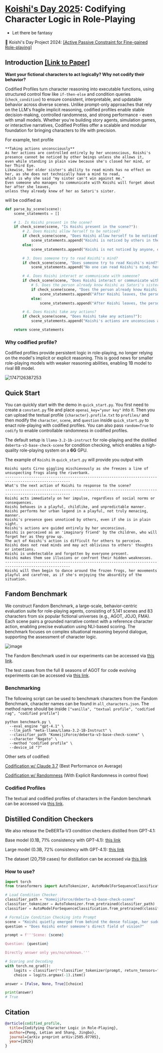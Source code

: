 # [Koishi's Day 2025](https://danbooru.donmai.us/wiki_pages/koishi_day): Codifying Character Logic in Role-Playing

- Let there be fantasy

💚 Koishi's Day Project 2024: [[Active Passive Constraint for Fine-gained Role-playing]](https://github.com/KomeijiForce/Active_Passive_Constraint_Koishiday_2024)

## Introduction [\[Link to Paper\]](https://arxiv.org/abs/2505.07705)

**Want your fictional characters to act logically? Why not codify their behavior?**

Codified Profiles turn character reasoning into executable functions, using structured control flow like `if-then-else` and condition queries (`check_condition`) to ensure consistent, interpretable, and updatable behavior across diverse scenes. Unlike prompt-only approaches that rely on the LLM's fragile implicit reasoning, codified profiles enable stable decision-making, controlled randomness, and strong performance - even with small models. Whether you're building story agents, simulation games, or interactive narratives, Codified Profiles offer a scalable and modular foundation for bringing characters to life with precision.

For example, text profile
```text
**Taking actions unconsciously**
As her actions are controlled entirely by her unconscious, Koishi's presence cannot be noticed by other beings unless she allows it,
even while standing in plain view because she's closed her mind, or her Third Eye.
Likewise, her older sister's ability to read minds has no effect on her, as she does not technically have a mind to read,
which is why she said "my sister can't win against me."
Even someone who manages to communicate with Koishi will forget about her after she leaves,
unless they already knew of her as Satori's sister.
```

will be codified as

```python
def parse_by_scene(scene):
    scene_statements = []

    # 1. Is Koishi present in the scene?
    if check_scene(scene, "Is Koishi present in the scene?"):
        # 2. Does Koishi allow herself to be noticed?
        if check_scene(scene, "Does Koishi allow herself to be noticed?"):
            scene_statements.append("Koishi is noticed by others in the scene.")
        else:
            scene_statements.append("Koishi is not noticed by anyone, even if she is in plain sight.")

        # 3. Does someone try to read Koishi's mind?
        if check_scene(scene, "Does someone try to read Koishi's mind?"):
            scene_statements.append("No one can read Koishi's mind; her mind is closed off.")

        # 4. Does Koishi interact or communicate with someone?
        if check_scene(scene, "Does Koishi interact or communicate with someone?"):
            # 5. Does the person already know Koishi as Satori's sister?
            if check_scene(scene, "Does the person already know Koishi as Satori's sister?"):
                scene_statements.append("After Koishi leaves, the person remembers her because they know her as Satori's sister.")
            else:
                scene_statements.append("After Koishi leaves, the person forgets about her.")

        # 6. Does Koishi take any actions?
        if check_scene(scene, "Does Koishi take any actions?"):
            scene_statements.append("Koishi's actions are unconscious and not planned.")

    return scene_statements
```

### Why codified profile?

Codified profiles provide persistent logic in role-playing, no longer relying on the model's implicit or explicit reasoning. This is good news for smaller role-playing models with weaker reasoning abilities, enabling 1B model to rival 8B model.

![1747126387253](https://github.com/user-attachments/assets/4be4b8f3-1d4e-4562-9f0e-de9a8a7a2fa1)

## Quick Start

You can quickly start with the demo in `quick_start.py`. You first need to create a `constant.py` file and place `openai_key="your key"` into it. Then you can upload the textual profile `{character}.profile.txt` to `profiles/` and then modify the `character`, `scene`, and `question` inside `quick_start.py` to enact role-playing with codified profiles. You can also pass `random=True` to `codify` to enable controllable randomness in codified profiles.

The default setup is `llama-3.2-1b-instruct` for role-playing and the distilled `deberta-v3-base-check-scene` for condition checking, which enables a high-quality role-playing system on a **6G** GPU.

The example of `Koishi` in `quick_start.py` will provide you output with

```
Koishi spots Cirno giggling mischievously as she freezes a line of unsuspecting frogs along the riverbank.
----------------------------------------------------------------------------------------------------
What's the next action of Koishi to response to the scene?
----------------------------------------------------------------------------------------------------
Koishi acts immediately on her impulse, regardless of social norms or consequences.
Koishi behaves in a playful, childlike, and unpredictable manner.
Koishi performs her urban legend in a playful, not truly menacing, manner.
Koishi's presence goes unnoticed by others, even if she is in plain sight.
Koishi's actions are guided entirely by her unconscious.
Koishi is perceived as an 'imaginary friend' by the children, who will forget her as they grow up.
The act of Koishi's action is difficult for others to perceive.
Koishi does not read minds and may act oblivious to others' thoughts or intentions.
Koishi is undetectable and forgotten by everyone present.
Koishi makes them see illusions or confront their hidden weaknesses.
----------------------------------------------------------------------------------------------------
Koishi will then begin to dance around the frozen frogs, her movements playful and carefree, as if she's enjoying the absurdity of the situation.
```

## Fandom Benchmark

We construct Fandom Benchmark, a large-scale, behavior-centric evaluation suite for role-playing agents, consisting of 5,141 scenes and 83 characters from six popular fictional universes (e.g., AGOT, JOJO, FMA). Each scene pairs a grounded narrative context with a reference character action, enabling precise evaluation using NLI-based scoring. The benchmark focuses on complex situational reasoning beyond dialogue, supporting the assessment of character logic.

![image](https://github.com/user-attachments/assets/8fd4a3af-94ee-4899-9440-53b43372ccf2)

The Fandom Benchmark used in our experiments can be accessed via [this link](https://huggingface.co/datasets/KomeijiForce/Fandom_Benchmark).

The test cases from the full 8 seasons of AGOT for code evolving experiments can be accessed via [this link](https://huggingface.co/datasets/KomeijiForce/Fandom_Benchmark_Full_AGOT).

### Benchmarking
The following script can be used to benchmark characters from the Fandom Benchmark, character names can be found in `all_characters.json`. The method name should be inside `["vanilla", "textual profile", "codified rag", "codified profile"]`

```
python benchmark.py \
  --eval_engine "gpt-4.1" \
  --llm_path "meta-llama/Llama-3.2-1B-Instruct" \
  --classifier_path "KomeijiForce/deberta-v3-base-check-scene" \
  --character "Nagato" \
  --method "codified profile" \
  --device_id "7"
```

Other sets of codified:

[Codification w/ Claude 3.7](https://huggingface.co/datasets/KomeijiForce/Fandom_Codified_Profiles_Claude_3.7) (Best Performance on Average)

[Codification w/ Randomness](https://huggingface.co/datasets/KomeijiForce/Fandom_Codified_Profiles_with_Randomness) (With Explicit Randomness in control flow)

### Codified Profiles

The textual and codified profiles of characters in the Fandom benchmark can be accessed via [this link](https://huggingface.co/datasets/KomeijiForce/Fandom_Codified_Profiles).

## Distilled Condition Checkers

We also release the DeBERTa-V3 condition checkers distilled from GPT-4.1:

Base model (0.1B, 71% consistency with GPT-4.1): [this link](https://huggingface.co/KomeijiForce/deberta-v3-base-check-scene)

Large model (0.3B, 72% consistency with GPT-4.1): [this link](https://huggingface.co/KomeijiForce/deberta-v3-large-check-scene)

The dataset (20,759 cases) for distillation can be accessed via [this link](https://huggingface.co/datasets/KomeijiForce/Check_Scenes)

### How to use?

```python
import torch
from transformers import AutoTokenizer, AutoModelForSequenceClassification

# Load Condition Checker
classifier_path = "KomeijiForce/deberta-v3-base-check-scene"
classifier_tokenizer = AutoTokenizer.from_pretrained(classifier_path)
classifier = AutoModelForSequenceClassification.from_pretrained(classifier_path)

# Formalize Condition Checking into Prompt
scene = "Koishi quietly emerged from behind the dense foliage, her sudden appearance catching the corner of Satori's eye as she stepped into the direct line of vision, smiling mischievously."
question = "Does Koishi enter someone's direct field of vision?"

prompt = f'''Scene: {scene}

Question: {question}

Directly answer only yes/no/unknown.'''

# Scoring and Decoding
with torch.no_grad():
    logits = classifier(**classifier_tokenizer(prompt, return_tensors="pt")).logits[0]
    choice = logits.argmax(-1).item()

answer = [False, None, True][choice]

print(answer)
# True
```

## Citation
```bibtex
@article{codified_profile,
  title={Codifying Character Logic in Role-Playing},
  author={Peng, Letian and Shang, Jingbo},
  journal={arXiv preprint arXiv:2505.07705},
  year={2025}
}
```
